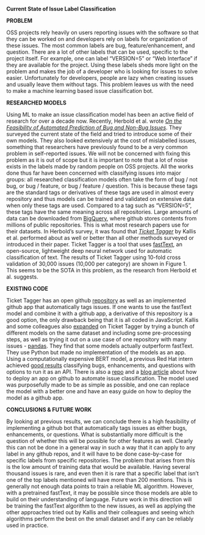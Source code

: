 **Current State of Issue Label Classification**

**PROBLEM**

OSS projects rely heavily on users reporting issues with the software so that they can be worked on and developers rely on labels for organization of these issues. The most common labels are bug, feature/enhancement, and question. There are a lot of other labels that can be used, specific to the project itself. For example, one can label “VERSION=5” or “Web Interface” if they are available for the project. Using these labels sheds more light on the problem and makes the job of a developer who is looking for issues to solve easier. Unfortunately for developers, people are lazy when creating issues and usually leave them without tags. This problem leaves us with the need to make a machine learning based issue classification bot.

**RESEARCHED MODELS**

Using ML to make an issue classification model has been an active field of research for over a decade now. Recently, Herbold et al. wrote _[On the Feasibility of Automated Prediction of Bug and Non-Bug Issues](https://arxiv.org/abs/2003.05357)_. They surveyed the current state of the field and tried to introduce some of their own models. They also looked extensively at the cost of mislabelled issues, something that researchers have previously found to be a very common problem in self-reported issues. We will not be concerned with fixing this problem as it is out of scope but it is important to note that a lot of noise exists in the labels made by random people on OSS projects. All the works done thus far have been concerned with classifying issues into major groups: all researched classification models often take the form of bug / not bug, or bug / feature, or bug / feature / question. This is because these tags are the standard tags or derivatives of these tags are used in almost every repository and thus models can be trained and validated on extensive data when only these tags are used. Compared to a tag such as “VERSION=5”, these tags have the same meaning across all repositories. Large amounts of data can be downloaded from [BigQuery](https://console.cloud.google.com/bigquery?p=bigquery-public-data&d=github_repos&page=dataset), where github stores contents from millions of public repositories. This is what most research papers use for their datasets. In Herbold’s survey, it was found that _[Ticket Tagger](https://ieeexplore.ieee.org/document/8918993)_ by Kallis et al. performed about as well or better than all other methods surveyed or introduced in their paper. Ticket Tagger is a tool that uses [fastText](https://fasttext.cc/), an open-source, lightweight deep neural network used for automatic classification of text. The results of Ticket Tagger using 10-fold cross validation of 30,000 issues (10,000 per category) are shown in Figure 1. This seems to be the SOTA in this problem, as the research from Herbold et al. suggests.

**EXISTING CODE**

Ticket Tagger has an open github [repository](https://github.com/rafaelkallis/ticket-tagger) as well as an implemented github app that automatically tags issues. If one wants to use the fastText model and combine it with a github app, a derivative of this repository is a good option, the only drawback being that it is all coded in JavaScript. Kallis and some colleagues also [expanded](https://github.com/ChristianBirchler/ticket-tagger-analysis) on Ticket Tagger by trying a bunch of different models on the same dataset and including some pre-processing steps, as well as trying it out on a use case of one repository with many issues - [pandas](https://github.com/pandas-dev/pandas). They find that some models actually outperform fastText. They use Python but made no implementation of the models as an app. Using a computationally expensive BERT model, a previous Red Hat intern achieved [good results](https://github.com/thoth-station/Github-Issues-Classifier) classifying bugs, enhancements, and questions with options to run it as an API. There is also a [repo](https://github.com/machine-learning-apps/Issue-Label-Bot) and a [blog article](https://towardsdatascience.com/mlapp-419f90e8f007) about how to deploy an app on github to automate issue classification. The model used was purposefully made to be as simple as possible, and one can replace the model with a better one and have an easy guide on how to deploy the model as a github app.

**CONCLUSIONS & FUTURE WORK**

By looking at previous results, we can conclude there is a high feasibility of implementing a github bot that automatically tags issues as either bugs, enhancements, or questions. What is substantially more difficult is the question of whether this will be possible for other features as well. Clearly this can not be done in a general way in such a way that it can apply to any label in any github repos, and it will have to be done case-by-case for specific labels from specific repositories. The problem that arises from this is the low amount of training data that would be available. Having several thousand issues is rare, and even then it is rare that a specific label that isn’t one of the top labels mentioned will have more than 200 mentions. This is generally not enough data points to train a reliable ML algorithm. However, with a pretrained fastText, it may be possible since those models are able to build on their understanding of language. Future work in this direction will be training the fastText algorithm to the new issues, as well as applying the other approaches tried out by Kallis and their colleagues and seeing which algorithms perform the best on the small dataset and if any can be reliably used in practice.
